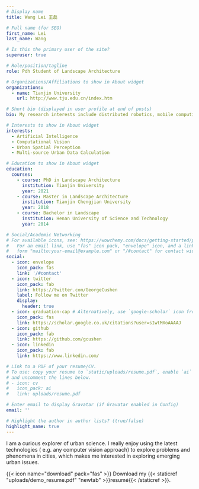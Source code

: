 ```yaml
---
# Display name
title: Wang Lei 王磊

# Full name (for SEO)
first_name: Lei
last_name: Wang

# Is this the primary user of the site?
superuser: true

# Role/position/tagline
role: Pdh Student of Landscape Architecture

# Organizations/Affiliations to show in About widget
organizations:
  - name: Tianjin University
    url: http://www.tju.edu.cn/index.htm

# Short bio (displayed in user profile at end of posts)
bio: My research interests include distributed robotics, mobile computing and programmable matter.

# Interests to show in About widget
interests:
  - Artificial Intelligence
  - Computational Vision
  - Urban Spatial Perception
  - Multi-source Urban Data Calculation

# Education to show in About widget
education:
  courses:
    - course: PhD in Landscape Architecture
      institution: Tianjin University
      year: 2021
    - course: Master in Landscape Architecture
      institution: Tianjin Chengjian University
      year: 2018
    - course: Bachelor in Landscape
      institution: Henan University of Science and Technology
      year: 2014

# Social/Academic Networking
# For available icons, see: https://wowchemy.com/docs/getting-started/page-builder/#icons
#   For an email link, use "fas" icon pack, "envelope" icon, and a link in the
#   form "mailto:your-email@example.com" or "/#contact" for contact widget.
social:
  - icon: envelope
    icon_pack: fas
    link: '/#contact'
  - icon: twitter
    icon_pack: fab
    link: https://twitter.com/GeorgeCushen
    label: Follow me on Twitter
    display:
      header: true
  - icon: graduation-cap # Alternatively, use `google-scholar` icon from `ai` icon pack
    icon_pack: fas
    link: https://scholar.google.co.uk/citations?user=sIwtMXoAAAAJ
  - icon: github
    icon_pack: fab
    link: https://github.com/gcushen
  - icon: linkedin
    icon_pack: fab
    link: https://www.linkedin.com/

# Link to a PDF of your resume/CV.
# To use: copy your resume to `static/uploads/resume.pdf`, enable `ai` icons in `params.yaml`,
# and uncomment the lines below.
# - icon: cv
#   icon_pack: ai
#   link: uploads/resume.pdf

# Enter email to display Gravatar (if Gravatar enabled in Config)
email: ''

# Highlight the author in author lists? (true/false)
highlight_name: true
---
```


 I am a curious explorer of urban science. I really enjoy using the latest technologies ( e.g. any computer vision approach) to explore problems and phenomena in cities, which makes me interested in exploring emerging urban issues.

{{< icon name="download" pack="fas" >}} Download my {{< staticref "uploads/demo_resume.pdf" "newtab" >}}resumé{{< /staticref >}}.
